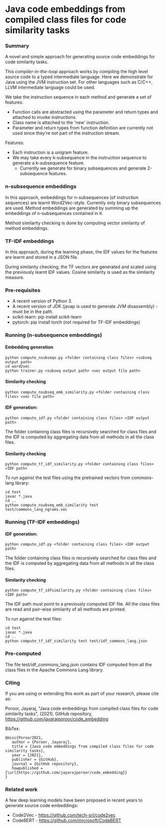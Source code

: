 # Java code embeddings from compiled class files for code similarity tasks

### Summary

A novel and simple approach for generating source code embeddings for code similarity tasks.

This *compiler-in-the-loop* approach works by compiling the high level source code to a typed intermediate language. Here we demonstrate for Java using the JVM instruction set. For other languages such as C/C++, LLVM intermediate language could be used.

We take the instruction sequence in each method and generate a set of features.

* Function calls are abstracted using the parameter and return types and attached to invoke instructions.
* Class name is attached to the 'new' instruction.
* Parameter and return types from function definition are currently not used since they're not part of the instruction stream.

Features:

* Each instruction is a unigram feature.
* We may take every k-subsequence in the instruction sequence to generate a k-subsequence feature.
  * Currently we generate for binary subsequences and generate 2-subsequence features.

### n-subsequence embeddings

In this approach, embeddings for n-subsequences (of instruction sequences) are learnt Word2Vec-style. Currently only binary subsequences are used. Method embeddings are generated by summing up the embeddings of n-subsequences contained in it.

Method similarity checking is done by computing vector similarity of method embeddings.

### TF-IDF embeddings

In this approach, during the learning phase, the IDF values for the features are learnt and stored in a JSON file.

During similarity checking, the TF vectors are generated and scaled using the previously learnt IDF values. Cosine similarity is used as the similarity measure.


### Pre-requisites

* A recent version of Python 3.
* A recent version of JDK (javap is used to generate JVM disassembly) - must be in the path.
* scikit-learn: pip install scikit-learn
* pytorch: pip install torch (not required for TF-IDF embeddings)

### Running (n-subsequence embeddings)

#### Embedding generation

```console
python compute_nsubseqs.py <folder containing class files> <subseq output path>
cd word2vec
python trainer.py <subseq output path> <vec output file path>
```

#### Similarity checking

```console
python compute_nsubseq_emb_similarity.py <folder containing class files> <vec file path>
```


#### IDF generation:

```console
python compute_idf.py <folder containing class files> <IDF output path>
```

The folder containing class files is recursively searched for class files and the IDF is computed by aggregating data from all methods in all the class files.

#### Similarity checking

```console
python compute_tf_idf_similarity.py <folder containing class files> <IDF path>
```

To run against the test files using the pretrained vectors from commons-lang library:
```console
cd test
javac *.java
cd ..
python compute_nsubseq_emb_similarity test test/commons_lang_ngrams.vec
```

### Running (TF-IDF embeddings)

#### IDF generation:

```console
python compute_idf.py <folder containing class files> <IDF output path>
```

The folder containing class files is recursively searched for class files and the IDF is computed by aggregating data from all methods in all the class files.

#### Similarity checking

```console
python compute_tf_idfsimilarity.py <folder containing class files> <IDF path>
```

The IDF path must point to a previously computed IDF file. All the class files are read and pair-wise similarity of all methods are printed.

To run against the test files:
```console
cd test
javac *.java
cd ..
python compute_tf_idf_similarity test test/idf_commons_lang.json
```
### Pre-computed

The file test/idf_commons_lang.json contains IDF computed from all the class files in the Apache Commons Lang library.

### Citing

If you are using or extending this work as part of your research, please cite as:

Poroor, Jayaraj, "Java code embeddings from compiled class files for code similarity tasks", (2021), GitHub repository, https://github.com/jayarajporoor/code_embedding

BibTex:

    @misc{Poroor2021,
       author = {Poroor, Jayaraj},
       title = {Java code embeddings from compiled class files for code similarity tasks},
       year = {2021},
       publisher = {GitHub},
       journal = {GitHub repository},
       howpublished = {\url{https://github.com/jayarajporoor/code_embedding}}
    }

### Related work

A few deep learning models have been proposed in recent years to generate source code embeddings:

* Code2Vec - https://github.com/tech-srl/code2vec
* CodeBERT - https://github.com/microsoft/CodeBERT
